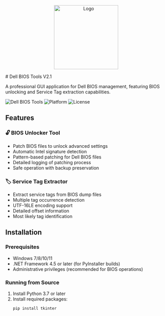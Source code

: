 <p align="center">
  <img src="https://github.com/Mrfrulzraj/Dell-BIOS-Tools-V2/blob/d6c65b79e771078a3457f927fdb9bd0397991a47/dell_logo.ico" alt="Logo" width="200"/>
</p>
# Dell BIOS Tools V2.1

A professional GUI application for Dell BIOS management, featuring BIOS unlocking and Service Tag extraction capabilities.

![Dell BIOS Tools](https://img.shields.io/badge/Version-2.1-blue) ![Platform](https://img.shields.io/badge/Platform-Windows-green) ![License](https://img.shields.io/badge/License-MIT-yellow)

## Features

### 🔓 BIOS Unlocker Tool
- Patch BIOS files to unlock advanced settings
- Automatic Intel signature detection
- Pattern-based patching for Dell BIOS files
- Detailed logging of patching process
- Safe operation with backup preservation

### 🏷️ Service Tag Extractor
- Extract service tags from BIOS dump files
- Multiple tag occurrence detection
- UTF-16LE encoding support
- Detailed offset information
- Most likely tag identification

## Installation

### Prerequisites
- Windows 7/8/10/11
- .NET Framework 4.5 or later (for PyInstaller builds)
- Administrative privileges (recommended for BIOS operations)

### Running from Source
1. Install Python 3.7 or later
2. Install required packages:
   ```bash
   pip install tkinter
